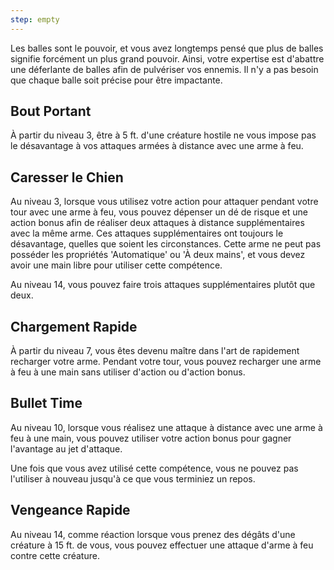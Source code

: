 ```yaml
---
step: empty
---
```

Les balles sont le pouvoir, et vous avez longtemps pensé que plus de balles signifie forcément un plus grand pouvoir. Ainsi, votre expertise est d'abattre une déferlante de balles afin de pulvériser vos ennemis. Il n'y a pas besoin que chaque balle soit précise pour être impactante.

## Bout Portant

À partir du niveau 3, être à 5 ft. d'une créature hostile ne vous impose pas le désavantage à vos attaques armées à distance avec une arme à feu.

## Caresser le Chien

Au niveau 3, lorsque vous utilisez votre action pour attaquer pendant votre tour avec une arme à feu, vous pouvez dépenser un dé de risque et une action bonus afin de réaliser deux attaques à distance supplémentaires avec la même arme. Ces attaques supplémentaires ont toujours le désavantage, quelles que soient les circonstances. Cette arme ne peut pas posséder les propriétés 'Automatique' ou 'À deux mains', et vous devez avoir une main libre pour utiliser cette compétence.

Au niveau 14, vous pouvez faire trois attaques supplémentaires plutôt que deux.

## Chargement Rapide

À partir du niveau 7, vous êtes devenu maître dans l'art de rapidement recharger votre arme. Pendant votre tour, vous pouvez recharger une arme à feu à une main sans utiliser d'action ou d'action bonus.

## Bullet Time

Au niveau 10, lorsque vous réalisez une attaque à distance avec une arme à feu à une main, vous pouvez utiliser votre action bonus pour gagner l'avantage au jet d'attaque.

Une fois que vous avez utilisé cette compétence, vous ne pouvez pas l'utiliser à nouveau jusqu'à ce que vous terminiez un repos.

## Vengeance Rapide

Au niveau 14, comme réaction lorsque vous prenez des dégâts d'une créature à 15 ft. de vous, vous pouvez effectuer une attaque d'arme à feu contre cette créature.

